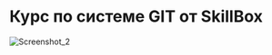 # Курс по системе GIT от SkillBox

![Screenshot_2](https://user-images.githubusercontent.com/109792620/199239856-e99bb2fe-b5e4-4394-9208-08e64e527b89.png)
